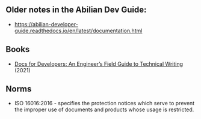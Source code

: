 ## Older notes in the Abilian Dev Guide:

- https://abilian-developer-guide.readthedocs.io/en/latest/documentation.html

## Books

- [Docs for Developers: An Engineer’s Field Guide to Technical Writing](https://www.amazon.fr/gp/product/1484272161/) (2021)

## Norms

- ISO 16016:2016 - specifies the protection notices which serve to prevent the improper use of documents and products whose usage is restricted.

